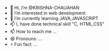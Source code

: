 - 👋 Hi, I’m @KRISHNA-CHAUAHAN
- 👀 I’m interested in web development
- 🌱 I’m currently learning JAVA,JAVASCRIPT
- 📫 I, have done technical skill "C, HTML,CSS"
- 📫 How to reach me ...
- 😄 Pronouns: ...
- ⚡ Fun fact: ...

<!---
KRISHNA-CHAUAHAN/KRISHNA-CHAUAHAN is a ✨ special ✨ repository because its `README.md` (this file) appears on your GitHub profile.
You can click the Preview link to take a look at your changes.
--->

